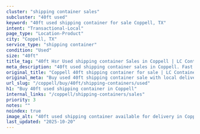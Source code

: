 ```yaml
---
cluster: "shipping container sales"
subcluster: "40ft used"
keyword: "40ft used shipping container for sale Coppell, TX"
intent: "Transactional-Local"
page_type: "Location-Product"
city: "Coppell, TX"
service_type: "shipping container"
condition: "Used"
size: "40ft"
title_tag: "40ft Hsr Used shipping container Sales in Coppell | LC Container"
meta_description: "40ft used shipping container sales in Coppell. Fast delivery, competitive pricing. Serving shipping containers area. Quote ID: 8H3. Call (214) 524-4168 for your free quote today."
original_title: "Coppell 40ft shipping container for sale | LC Container"
original_meta: "Buy used 40ft shipping container sale with local delivery in Coppell, TX. LC Container — local Since 2003. Request a fast quote today."
url_slug: "/coppell/buy/40ft/shipping-containers/used"
h1: "Buy 40ft used shipping container in Coppell"
internal_links: "/coppell/shipping-containers/sales"
priority: 3
notes: ""
noindex: true
image_alt: "40ft used shipping container available for delivery in Coppell"
last_updated: "2025-10-20"
---
```


<!-- TODO: Add unique city/inventory copy, images, and internal links here. -->
